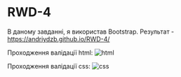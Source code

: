# RWD-4
В даному завданні, я використав Bootstrap. Результат - https://andriydzb.github.io/RWD-4/ 

Проходження валідації html: ![html](http://i.piccy.info/i9/a22ebb54ec814b8356cb637a98583a37/1479578598/37922/1086149/Bez_men1312_.png)

Проходження валідації css: ![css](http://i.piccy.info/i9/328c7fc4752e19f2b3c5bf239440ba97/1479578694/62878/1086149/Bez_men_2132.png)
